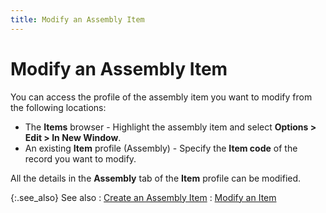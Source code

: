 ```yaml
---
title: Modify an Assembly Item
---
```


# Modify an Assembly Item


You can access the profile of the assembly item you want to modify from the following locations:

- The **Items** browser - Highlight the assembly item and select **Options &gt; Edit &gt; In New Window**.
- An existing **Item** profile (Assembly) - Specify the **Item code** of the record you want to modify.



All the details in the **Assembly** tab of the **Item** profile can be modified.


{:.see_also}
See also
: [Create an Assembly Item]({{site.mi_baseurl}}/create-regular-items-kits-and-assemblies/creating-an-assembly-item/create_an_assembly_item_mi.html)
: [Modify an Item]({{site.mi_baseurl}}/create-regular-items-kits-and-assemblies/creating-an-item/modifying_item_information.html)

